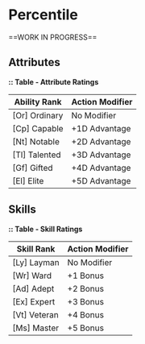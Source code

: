 # Percentile



==WORK IN PROGRESS==



## Attributes

**:: Table - Attribute Ratings**

| **Ability Rank** | **Action Modifier** |
| ---------------- | ------------------- |
| [Or] Ordinary    | No Modifier         |
| [Cp] Capable     | +1D Advantage       |
| [Nt] Notable     | +2D Advantage       |
| [Tl] Talented    | +3D Advantage       |
| [Gf] Gifted      | +4D Advantage       |
| [El] Elite       | +5D Advantage       |

## Skills

**:: Table - Skill Ratings**

| **Skill Rank** | **Action Modifier** |
| -------------- | ------------------- |
| [Ly] Layman    | No Modifier         |
| [Wr] Ward      | +1 Bonus            |
| [Ad] Adept     | +2 Bonus            |
| [Ex] Expert    | +3 Bonus            |
| [Vt] Veteran   | +4 Bonus            |
| [Ms] Master    | +5 Bonus            |



